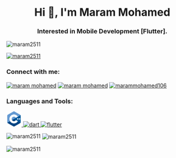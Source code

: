 <h1 align="center">Hi 👋, I'm Maram Mohamed</h1>
<h3 align="center">Interested in Mobile Development [Flutter].</h3>

<p align="left"> <img src="https://komarev.com/ghpvc/?username=maram2511&label=Profile%20views&color=0e75b6&style=flat" alt="maram2511" /> </p>

<p align="left"> <a href="https://github.com/ryo-ma/github-profile-trophy"><img src="https://github-profile-trophy.vercel.app/?username=maram2511" alt="maram2511" /></a> </p>

<h3 align="left">Connect with me:</h3>
<p align="left">
<a href="https://linkedin.com/in/maram mohamed" target="blank"><img align="center" src="https://raw.githubusercontent.com/rahuldkjain/github-profile-readme-generator/master/src/images/icons/Social/linked-in-alt.svg" alt="maram mohamed" height="30" width="40" /></a>
<a href="https://fb.com/maram mohamed" target="blank"><img align="center" src="https://raw.githubusercontent.com/rahuldkjain/github-profile-readme-generator/master/src/images/icons/Social/facebook.svg" alt="maram mohamed" height="30" width="40" /></a>
<a href="https://instagram.com/marammohamed106" target="blank"><img align="center" src="https://raw.githubusercontent.com/rahuldkjain/github-profile-readme-generator/master/src/images/icons/Social/instagram.svg" alt="marammohamed106" height="30" width="40" /></a>
</p>

<h3 align="left">Languages and Tools:</h3>
<p align="left"> <a href="https://www.w3schools.com/cpp/" target="_blank" rel="noreferrer"> <img src="https://raw.githubusercontent.com/devicons/devicon/master/icons/cplusplus/cplusplus-original.svg" alt="cplusplus" width="40" height="40"/> </a> <a href="https://dart.dev" target="_blank" rel="noreferrer"> <img src="https://www.vectorlogo.zone/logos/dartlang/dartlang-icon.svg" alt="dart" width="40" height="40"/> </a> <a href="https://flutter.dev" target="_blank" rel="noreferrer"> <img src="https://www.vectorlogo.zone/logos/flutterio/flutterio-icon.svg" alt="flutter" width="40" height="40"/> </a> </p>

<p><img align="left" src="https://github-readme-stats.vercel.app/api/top-langs?username=maram2511&show_icons=true&locale=en&layout=compact" alt="maram2511" /></p>

<p>&nbsp;<img align="center" src="https://github-readme-stats.vercel.app/api?username=maram2511&show_icons=true&locale=en" alt="maram2511" /></p>

<p><img align="center" src="https://github-readme-streak-stats.herokuapp.com/?user=maram2511&" alt="maram2511" /></p>
